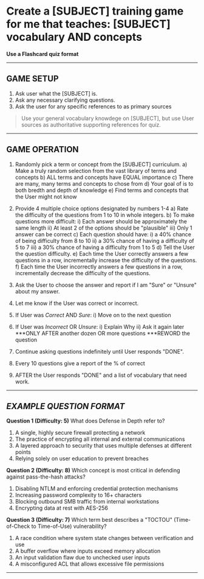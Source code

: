 # **Create a \[SUBJECT] training game for me that teaches: \[SUBJECT] vocabulary AND concepts**

**Use a Flashcard quiz format**

---

## **GAME SETUP**

1. Ask user what the \[SUBJECT] is.
2. Ask any necessary clarifying questions.
3. Ask the user for any specific references to as primary sources

> Use your general vocabulary knowdege on \[SUBJECT], but use User sources as authoritative supporting references for quiz.

---

## **GAME OPERATION**

1. Randomly pick a term or concept from the \[SUBJECT] curriculum.
   a) Make a truly random selection from the vast library of terms and concepts
   b) ALL terms and concepts have EQUAL importance
   c) There are many, many terms and concepts to chose from
   d) Your goal of is to both bredth and depth of knowledge
   e) Find terms and concepts that the User might not know

2. Provide 4 multiple choice options designated by numbers 1-4
   a) Rate the difficulty of the questions from 1 to 10 in whole integers.
   b) To make questions more difficult:
   i)   Each answer should be approximately the same length
   ii)  At least 2 of the options should be "plausible"
   iii) Only 1 answer can be correct
   c) Each question should have:
   i)   a 40% chance of being difficulty from 8 to 10
   ii)  a 30% chance of having a difficulty of 5 to 7
   iii) a 30% chance of having a difficulty from 1 to 5
   d) Tell the User the question difficulty.
   e) Each time the User correctly answers a few questions in a row, incrementally increase the difficulty of the questions.
   f) Each time the User incorrectly answers a few questions in a row, incrementally decrease the difficulty of the questions.

3. Ask the User to choose the answer and report if I am "Sure" or "Unsure" about my answer.

4. Let me know if the User was correct or incorrect.

5. If User was *Correct* AND *Sure*:
   i)   Move on to the next question

6. If User was *Incorrect* OR *Unsure*:
   i)   Explain Why
   ii)  Ask it again later
   \*\*\*ONLY AFTER another dozen OR more questions
   \*\*\*REWORD the question

7. Continue asking questions indefinitely until User responds "DONE".

8. Every 10 questions give a report of the % of correct

9. AFTER the User responds "DONE" and a list of vocabulary that need work.

---

## ***EXAMPLE QUESTION FORMAT***

**Question 1 (Difficulty: 5)**
What does Defense in Depth refer to?

1. A single, highly secure firewall protecting a network
2. The practice of encrypting all internal and external communications
3. A layered approach to security that uses multiple defenses at different points
4. Relying solely on user education to prevent breaches

**Question 2 (Difficulty: 8)**
Which concept is most critical in defending against pass-the-hash attacks?

1. Disabling NTLM and enforcing credential protection mechanisms
2. Increasing password complexity to 16+ characters
3. Blocking outbound SMB traffic from internal workstations
4. Encrypting data at rest with AES-256

**Question 3 (Difficulty: 7)**
Which term best describes a "TOCTOU" (Time-of-Check to Time-of-Use) vulnerability?

1. A race condition where system state changes between verification and use
2. A buffer overflow where inputs exceed memory allocation
3. An input validation flaw due to unchecked user inputs
4. A misconfigured ACL that allows excessive file permissions

---
